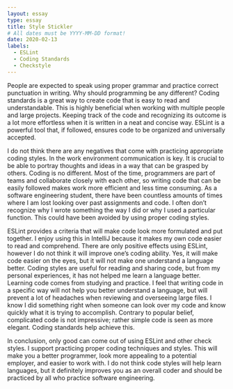 ```yaml
---
layout: essay
type: essay
title: Style Stickler
# All dates must be YYYY-MM-DD format!
date: 2020-02-13
labels:
  - ESLint
  - Coding Standards
  - Checkstyle
---
```


  People are expected to speak using proper grammar and practice correct punctuation in writing. Why should programming be any different? Coding standards is a great way to create code that is easy to read and understandable. This is highly beneficial when working with multiple people and large projects. Keeping track of the code and recognizing its outcome is a lot more effortless when it is written in a neat and concise way. ESLint is a powerful tool that, if followed, ensures code to be organized and universally accepted. 

I do not think there are any negatives that come with practicing appropriate coding styles. In the work environment communication is key. It is crucial to be able to portray thoughts and ideas in a way that can be grasped by others. Coding is no different. Most of the time, programmers are part of teams and collaborate closely with each other, so writing code that can be easily followed makes work more efficient and less time consuming. As a software engineering student, there have been countless amounts of times where I am lost looking over past assignments and code. I often don’t recognize why I wrote something the way I did or why I used a particular function. This could have been avoided by using proper coding styles. 

ESLint provides a criteria that will make code look more formulated and put together. I enjoy using this in IntelliJ because it makes my own code easier to read and comprehend. There are only positive effects using ESLint, however I do not think it will improve one’s coding ability. Yes, it will make code easier on the eyes, but it will not make one understand a language better. Coding styles are useful for reading and sharing code, but from my personal experiences, it has not helped me learn a language better. Learning code comes from studying and practice. I feel that writing code in a specific way will not help you better understand a language, but will prevent a lot of headaches when reviewing and overseeing large files. I know I did something right when someone can look over my code and know quickly what it is trying to accomplish. Contrary to popular belief, complicated code is not impressive; rather simple code is seen as more elegant. Coding standards help achieve this.

In conclusion, only good can come out of using ESLint and other check styles. I support practicing proper coding techniques and styles. This will make you a better programmer, look more appealing to a potential employer, and easier to work with. I do not think code styles will help learn languages, but it definitely improves you as an overall coder and should be practiced by all who practice software engineering.
